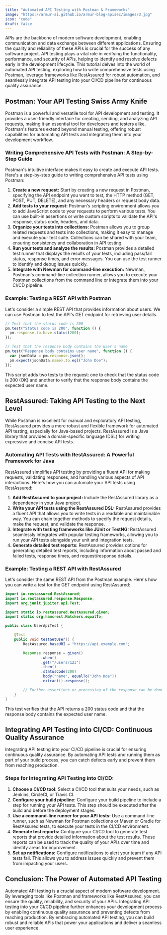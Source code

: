 ```yaml
---
title: "Automated API Testing with Postman & Frameworks"
image: "https://armur-ai.github.io/armur-blog-apisec/images/3.jpg"
icon: "code"
draft: false
---
```


APIs are the backbone of modern software development, enabling communication and data exchange between different applications. Ensuring the quality and reliability of these APIs is crucial for the success of any software project. API testing plays a vital role in verifying the functionality, performance, and security of APIs, helping to identify and resolve defects early in the development lifecycle. This tutorial delves into the world of automated API testing, exploring how to write comprehensive tests using Postman, leverage frameworks like RestAssured for robust automation, and seamlessly integrate API testing into your CI/CD pipeline for continuous quality assurance.

## Postman: Your API Testing Swiss Army Knife

Postman is a powerful and versatile tool for API development and testing. It provides a user-friendly interface for creating, sending, and analyzing API requests, making it an essential tool for developers and testers alike. Postman's features extend beyond manual testing, offering robust capabilities for automating API tests and integrating them into your development workflow.

### Writing Comprehensive API Tests with Postman: A Step-by-Step Guide

Postman's intuitive interface makes it easy to create and execute API tests. Here's a step-by-step guide to writing comprehensive API tests using Postman:

1. **Create a new request:** Start by creating a new request in Postman, specifying the API endpoint you want to test, the HTTP method (GET, POST, PUT, DELETE), and any necessary headers or request body data.
2. **Add tests to your request:** Postman's scripting environment allows you to add JavaScript code to your requests to perform various tests. You can use built-in assertions or write custom scripts to validate the API's response, status code, headers, and data.
3. **Organize your tests into collections:** Postman allows you to group related requests and tests into collections, making it easy to manage and execute your test suite. Collections can be shared with your team, ensuring consistency and collaboration in API testing.
4. **Run your tests and analyze the results:** Postman provides a detailed test runner that displays the results of your tests, including pass/fail status, response times, and error messages. You can use the test runner to identify and debug issues quickly.
5. **Integrate with Newman for command-line execution:** Newman, Postman's command-line collection runner, allows you to execute your Postman collections from the command line or integrate them into your CI/CD pipeline.

### Example: Testing a REST API with Postman

Let's consider a simple REST API that provides information about users. We can use Postman to test the API's GET endpoint for retrieving user details.

```javascript
// Test that the status code is 200
pm.test("Status code is 200", function () {
  pm.response.to.have.status(200);
});

// Test that the response body contains the user's name
pm.test("Response body contains user name", function () {
  var jsonData = pm.response.json();
  pm.expect(jsonData.name).to.eql("John Doe");
});
```

This script adds two tests to the request: one to check that the status code is 200 (OK) and another to verify that the response body contains the expected user name.

## RestAssured: Taking API Testing to the Next Level

While Postman is excellent for manual and exploratory API testing, RestAssured provides a more robust and flexible framework for automated API testing, especially for Java-based projects. RestAssured is a Java library that provides a domain-specific language (DSL) for writing expressive and concise API tests.

### Automating API Tests with RestAssured: A Powerful Framework for Java

RestAssured simplifies API testing by providing a fluent API for making requests, validating responses, and handling various aspects of API interactions. Here's how you can automate your API tests using RestAssured:

1. **Add RestAssured to your project:** Include the RestAssured library as a dependency in your Java project.
2. **Write your API tests using the RestAssured DSL:** RestAssured provides a fluent API that allows you to write tests in a readable and maintainable way. You can chain together methods to specify the request details, make the request, and validate the response.
3. **Integrate with testing frameworks like JUnit or TestNG:** RestAssured seamlessly integrates with popular testing frameworks, allowing you to run your API tests alongside your unit and integration tests.
4. **Generate detailed test reports:** RestAssured provides options for generating detailed test reports, including information about passed and failed tests, response times, and request/response details.

### Example: Testing a REST API with RestAssured

Let's consider the same REST API from the Postman example. Here's how you can write a test for the GET endpoint using RestAssured:

```java
import io.restassured.RestAssured;
import io.restassured.response.Response;
import org.junit.jupiter.api.Test;

import static io.restassured.RestAssured.given;
import static org.hamcrest.Matchers.equalTo;

public class UserApiTest {

    @Test
    public void testGetUser() {
        RestAssured.baseURI = "https://api.example.com";

        Response response = given()
                .when()
                .get("/users/123")
                .then()
                .statusCode(200)
                .body("name", equalTo("John Doe"))
                .extract().response();

        // Further assertions or processing of the response can be done here
    }
}
```

This test verifies that the API returns a 200 status code and that the response body contains the expected user name.

## Integrating API Testing into CI/CD: Continuous Quality Assurance

Integrating API testing into your CI/CD pipeline is crucial for ensuring continuous quality assurance. By automating API tests and running them as part of your build process, you can catch defects early and prevent them from reaching production.

### Steps for Integrating API Testing into CI/CD:

1. **Choose a CI/CD tool:** Select a CI/CD tool that suits your needs, such as Jenkins, CircleCI, or Travis CI.
2. **Configure your build pipeline:** Configure your build pipeline to include a step for running your API tests. This step should be executed after the build and before the deployment stages.
3. **Use a command-line runner for your API tests:** Use a command-line runner, such as Newman for Postman collections or Maven or Gradle for RestAssured tests, to execute your tests in the CI/CD environment.
4. **Generate test reports:** Configure your CI/CD tool to generate test reports that provide detailed information about the test results. These reports can be used to track the quality of your APIs over time and identify areas for improvement.
5. **Set up notifications:** Configure notifications to alert your team if any API tests fail. This allows you to address issues quickly and prevent them from impacting your users.

## Conclusion: The Power of Automated API Testing

Automated API testing is a crucial aspect of modern software development. By leveraging tools like Postman and frameworks like RestAssured, you can ensure the quality, reliability, and security of your APIs. Integrating API testing into your CI/CD pipeline further enhances your development process by enabling continuous quality assurance and preventing defects from reaching production. By embracing automated API testing, you can build robust and reliable APIs that power your applications and deliver a seamless user experience.